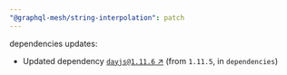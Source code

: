 ```yaml
---
"@graphql-mesh/string-interpolation": patch
---
```

dependencies updates:
  - Updated dependency [`dayjs@1.11.6` ↗︎](https://www.npmjs.com/package/dayjs/v/1.11.6) (from `1.11.5`, in `dependencies`)
